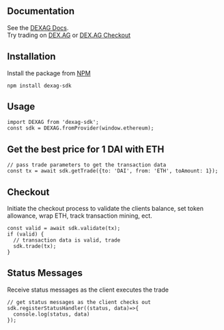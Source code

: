 ## Documentation

See the [DEXAG Docs](https://docs.dex.ag).  
Try trading on [DEX.AG](https://dex.ag) or [DEX.AG Checkout](https://checkout.dex.ag)

## Installation
Install the package from [NPM](https://www.npmjs.com/package/dexag-sdk)

```
npm install dexag-sdk
```

## Usage
```
import DEXAG from 'dexag-sdk';
const sdk = DEXAG.fromProvider(window.ethereum);
```

## Get the best price for 1 DAI with ETH
```
// pass trade parameters to get the transaction data
const tx = await sdk.getTrade({to: 'DAI', from: 'ETH', toAmount: 1});
```

## Checkout
Initiate the checkout process to validate the clients balance, set token allowance, wrap ETH, track transaction mining, ect.
```
const valid = await sdk.validate(tx);
if (valid) {
  // transaction data is valid, trade
  sdk.trade(tx);
}
```

## Status Messages
Receive status messages as the client executes the trade
```
// get status messages as the client checks out
sdk.registerStatusHandler((status, data)=>{
  console.log(status, data)
});
```
